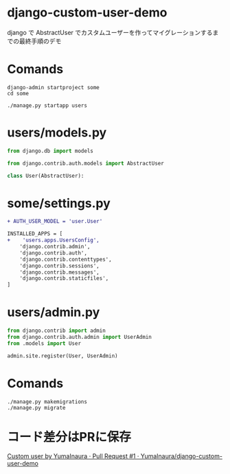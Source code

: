 # django-custom-user-demo

django で AbstractUser でカスタムユーザーを作ってマイグレーションするまでの最終手順のデモ

# Comands


```
django-admin startproject some
cd some

./manage.py startapp users
```

# users/models.py


```py
from django.db import models

from django.contrib.auth.models import AbstractUser

class User(AbstractUser):
```

# some/settings.py

```diff
+ AUTH_USER_MODEL = 'user.User'
```

```diff
INSTALLED_APPS = [
+    'users.apps.UsersConfig',
    'django.contrib.admin',
    'django.contrib.auth',
    'django.contrib.contenttypes',
    'django.contrib.sessions',
    'django.contrib.messages',
    'django.contrib.staticfiles',
]

```


# users/admin.py

```py
from django.contrib import admin
from django.contrib.auth.admin import UserAdmin
from .models import User

admin.site.register(User, UserAdmin)
```

# Comands

```
./manage.py makemigrations
./manage.py migrate
```

# コード差分はPRに保存

[Custom user by YumaInaura · Pull Request #1 · YumaInaura/django-custom-user-demo](https://github.com/YumaInaura/django-custom-user-demo/pull/1)
